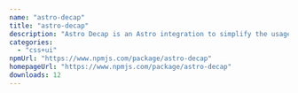 ```yaml
---
name: "astro-decap"
title: "astro-decap"
description: "Astro Decap is an Astro integration to simplify the usage of Deacap CMS in your Astro projects."
categories:
  - "css+ui"
npmUrl: "https://www.npmjs.com/package/astro-decap"
homepageUrl: "https://www.npmjs.com/package/astro-decap"
downloads: 12
---
```


